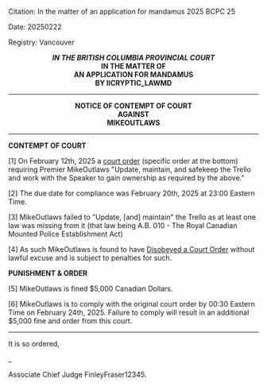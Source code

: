 Citation:       In the matter of an application for mandamus
                	2025 BCPC 25
	
Date:		20250222
	
Registry:	Vancouver

<p align="center"><b><i> IN THE BRITISH COLUMBIA PROVINCIAL COURT </i>
<br>			<b>	IN THE MATTER OF
<br>		AN APPLICATION FOR MANDAMUS
<br>                            BY IICRYPTIC_LAWMD
<br>				</b>

---

<p align="center">		
				NOTICE OF CONTEMPT OF COURT
<br>				AGAINST 
<br>				MIKEOUTLAWS

</b>
	
---

**CONTEMPT OF COURT**

[1] On February 12th, 2025 a [court order](https://github.com/FinleyFraser/British-Columbia-Provincial-Court/blob/main/Judgements/In%20re%20iiCryptic_LawMD%202025%20BCPC%2026.md) (specific order at the bottom) requiring Premier MikeOutlaws "Update, maintain, and safekeep the Trello and work with the Speaker to gain ownership as required by the above." 

[2] The due date for compliance was February 20th, 2025 at 23:00 Eastern Time.

[3] MikeOutlaws failed to "Update, [and] maintain" the Trello as at least one law was missing from it (that law being A.B. 010 - The Royal Canadian Mounted Police Establishment Act)

[4] As such MikeOutlaws is found to have [Disobeyed a Court Order](https://trello.com/c/odIpMyu3/26-disobeying-order-of-court) without lawful excuse and is subject to penalties for such.

**PUNISHMENT & ORDER**

[5] MikeOutlaws is fined $5,000 Canadian Dollars.

[6] MikeOutlaws is to comply with the original court order by 00:30 Eastern Time on February 24th, 2025. Failure to comply will result in an additional $5,000 fine and order from this court.

---
It is so ordered,

_
	
Associate Chief Judge FinleyFraser12345.
